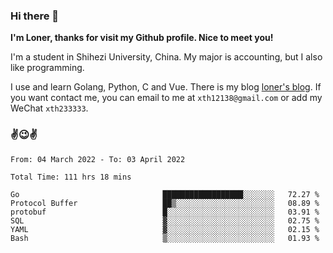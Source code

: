 ### Hi there 👋️

**I'm Loner, thanks for visit my Github profile. Nice to meet you!**

I'm a student in Shihezi University, China. My major is accounting, but I also like programming.

I use and learn Golang, Python, C and Vue. There is my blog [loner's blog](https://www.loner1024.top).  If you want contact me, you can email to me at `xth12138@gmail.com` or add my WeChat `xth233333`.

### ✌️😉✌️

<!--START_SECTION:waka-->

```text
From: 04 March 2022 - To: 03 April 2022

Total Time: 111 hrs 18 mins

Go                                ██████████████████░░░░░░░   72.27 %
Protocol Buffer                   ██▒░░░░░░░░░░░░░░░░░░░░░░   08.89 %
protobuf                          █░░░░░░░░░░░░░░░░░░░░░░░░   03.91 %
SQL                               ▓░░░░░░░░░░░░░░░░░░░░░░░░   02.75 %
YAML                              ▓░░░░░░░░░░░░░░░░░░░░░░░░   02.15 %
Bash                              ▒░░░░░░░░░░░░░░░░░░░░░░░░   01.93 %
```

<!--END_SECTION:waka-->



